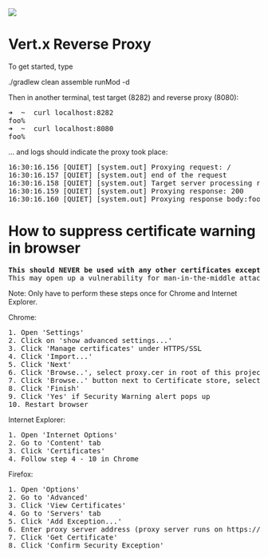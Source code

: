 <div>

<a href="https://travis-ci.org/robertjchristian/vertx-reverse-proxy">
<img src="https://travis-ci.org/robertjchristian/vertx-reverse-proxy.png?branch=master" />
</a>

</div>


# Vert.x Reverse Proxy

To get started, type

./gradlew clean assemble runMod -d

Then in another terminal, test target (8282) and reverse proxy (8080):
<pre>
➜  ~  curl localhost:8282
foo%
➜  ~  curl localhost:8080
foo% 
</pre>
... and logs should indicate the proxy took place:
<pre>
16:30:16.156 [QUIET] [system.out] Proxying request: /
16:30:16.157 [QUIET] [system.out] end of the request
16:30:16.158 [QUIET] [system.out] Target server processing request: /
16:30:16.159 [QUIET] [system.out] Proxying response: 200
16:30:16.160 [QUIET] [system.out] Proxying response body:foo
</pre>

# How to suppress certificate warning in browser
<pre>
<b>This should NEVER be used with any other certificates except proxy.cer located in root of this project</b>
This may open up a vulnerability for man-in-the-middle attack.
</pre>

Note: Only have to perform these steps once for Chrome and Internet Explorer.

Chrome:
<pre>
1. Open 'Settings'
2. Click on 'show advanced settings...'
3. Click 'Manage certificates' under HTTPS/SSL
4. Click 'Import...'
5. Click 'Next'
6. Click 'Browse..', select proxy.cer in root of this project, and click 'Next'
7. Click 'Browse..' button next to Certificate store, select 'Trusted Root Certification Authorities', click 'OK', and click 'Next'
8. Click 'Finish'
9. Click 'Yes' if Security Warning alert pops up
10. Restart browser
</pre>

Internet Explorer:
<pre>
1. Open 'Internet Options'
2. Go to 'Content' tab
3. Click 'Certificates'
4. Follow step 4 - 10 in Chrome
</pre>

Firefox:
<pre>
1. Open 'Options'
2. Go to 'Advanced'
3. Click 'View Certificates'
4. Go to 'Servers' tab
5. Click 'Add Exception...'
6. Enter proxy server address (proxy server runs on https://localhost:8989 by default)
7. Click 'Get Certificate'
8. Click 'Confirm Security Exception'
</pre>